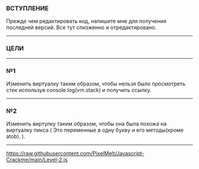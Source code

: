 ### ВСТУПЛЕНИЕ
Прежде чем редактировать код, напишите мне для получения последней версий.
Все тут спизженно и отредактировано.
___
### ЦЕЛИ
___
### №1
Изменить виртуалку таким образом, чтобы нельзя было просмотреть стек используя console.log(vm.stack) и получить ссылку.
___
### №2
Изменить виртулку таким образом, чтобы она была похожа на виртуалку пикса ( Это переменные в одну букву и его методы(кроме atob). ).
___
https://raw.githubusercontent.com/PixelMelt/Javascript-Crackme/main/Level-2.js
